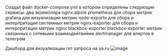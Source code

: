 Создал  файл docker-compose.yml в котором определены следующие сервисы:
два экземпляра nginx:alpine
prometheus для сбора метрик
grafana для визуализации метрик
node-exporte для сбора и интерпритации системных метрик
nginx-exporter для сбора и интерпритации метрик nginx
blackbox-exporter blackbox-exporter метрик связанных с сетевыми взаимодейтвиями
alertmanager для алертов в телеграм

Дашборд для визуализации гет запроса на ya.ru
![image](https://github.com/user-attachments/assets/364a1256-f5ff-441b-8554-87e5a8168c65)

